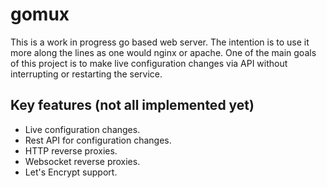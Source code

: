 # gomux
This is a work in progress go based web server. The intention is to use it more along the lines as one would nginx or apache. One of the main goals of this project is to make live configuration changes via API without interrupting or restarting the service. 

## Key features (not all implemented yet) 

* Live configuration changes. 
* Rest API for configuration changes. 
* HTTP reverse proxies. 
* Websocket reverse proxies. 
* Let's Encrypt support. 

